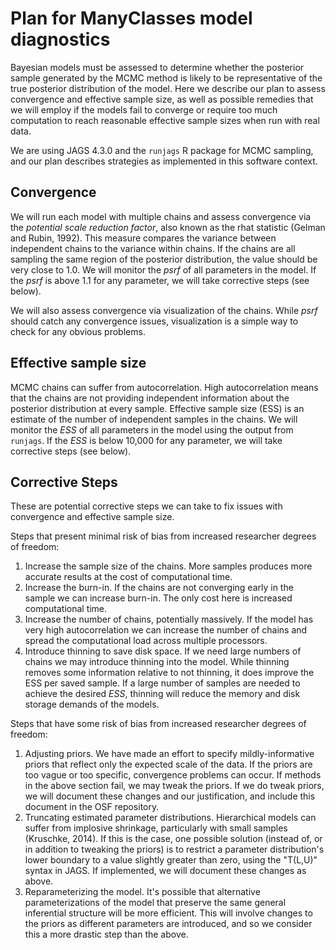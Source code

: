 # Plan for ManyClasses model diagnostics

Bayesian models must be assessed to determine whether the posterior sample generated by the MCMC method is likely to be representative of the true posterior distribution of the model. Here we describe our plan to assess convergence and effective sample size, as well as possible remedies that we will employ if the models fail to converge or require too much computation to reach reasonable effective sample sizes when run with real data.

We are using JAGS 4.3.0 and the `runjags` R package for MCMC sampling, and our plan describes strategies as implemented in this software context.

## Convergence

We will run each model with multiple chains and assess convergence via the *potential scale reduction factor*, also known as the rhat statistic (Gelman and Rubin, 1992). This measure compares the variance between independent chains to the variance within chains. If the chains are all sampling the same region of the posterior distribution, the value should be very close to 1.0. We will monitor the *psrf* of all parameters in the model. If the *psrf* is above 1.1 for any parameter, we will take corrective steps (see below). 

We will also assess convergence via visualization of the chains. While *psrf* should catch any convergence issues, visualization is a simple way to check for any obvious problems. 

## Effective sample size

MCMC chains can suffer from autocorrelation. High autocorrelation means that the chains are not providing independent information about the posterior distribution at every sample. Effective sample size (ESS) is an estimate of the number of independent samples in the chains. We will monitor the *ESS* of all parameters in the model using the output from `runjags`. If the *ESS* is below 10,000 for any parameter, we will take corrective steps (see below).

## Corrective Steps

These are potential corrective steps we can take to fix issues with convergence and effective sample size.

Steps that present minimal risk of bias from increased researcher degrees of freedom:

1. Increase the sample size of the chains. More samples produces more accurate results at the cost of computational time.
2. Increase the burn-in. If the chains are not converging early in the sample we can increase burn-in. The only cost here is increased computational time.
3. Increase the number of chains, potentially massively. If the model has very high autocorrelation we can increase the number of chains and spread the computational load across multiple processors.
4. Introduce thinning to save disk space. If we need large numbers of chains we may introduce thinning into the model. While thinning removes some information relative to not thinning, it does improve the ESS per saved sample. If a large number of samples are needed to achieve the desired *ESS*, thinning will reduce the memory and disk storage demands of the models.

Steps that have some risk of bias from increased researcher degrees of freedom:

1. Adjusting priors. We have made an effort to specify mildly-informative priors that reflect only the expected scale of the data. If the priors are too vague or too specific, convergence problems can occur. If methods in the above section fail, we may tweak the priors. If we do tweak priors, we will document these changes and our justification, and include this document in the OSF repository.
2. Truncating estimated parameter distributions. Hierarchical models can suffer from implosive shrinkage, particularly with small samples (Kruschke, 2014). If this is the case, one possible solution (instead of, or in addition to tweaking the priors) is to restrict a parameter distribution's lower boundary to a value slightly greater than zero, using the "T(L,U)" syntax in JAGS.  If implemented, we will document these changes as above.
3. Reparameterizing the model. It's possible that alternative parameterizations of the model that preserve the same general inferential structure will be more efficient. This will involve changes to the priors as different parameters are introduced, and so we consider this a more drastic step than the above.

